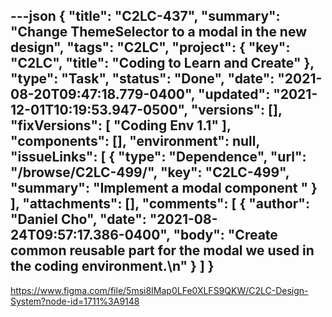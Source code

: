 ---json
{
  "title": "C2LC-437",
  "summary": "Change ThemeSelector to a modal in the new design",
  "tags": "C2LC",
  "project": {
    "key": "C2LC",
    "title": "Coding to Learn and Create"
  },
  "type": "Task",
  "status": "Done",
  "date": "2021-08-20T09:47:18.779-0400",
  "updated": "2021-12-01T10:19:53.947-0500",
  "versions": [],
  "fixVersions": [
    "Coding Env 1.1"
  ],
  "components": [],
  "environment": null,
  "issueLinks": [
    {
      "type": "Dependence",
      "url": "/browse/C2LC-499/",
      "key": "C2LC-499",
      "summary": "Implement a modal component "
    }
  ],
  "attachments": [],
  "comments": [
    {
      "author": "Daniel Cho",
      "date": "2021-08-24T09:57:17.386-0400",
      "body": "Create common reusable part for the modal we used in the coding environment.\n"
    }
  ]
}
---
<https://www.figma.com/file/5msi8IMap0LFe0XLFS9QKW/C2LC-Design-System?node-id=1711%3A9148>

        